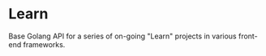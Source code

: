 Learn
=====

Base Golang API for a series of on-going "Learn" projects in various front-end frameworks.
